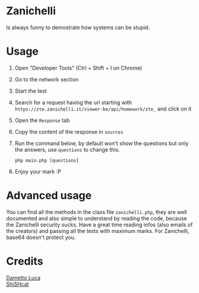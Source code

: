 # Zanichelli

Is always funny to demostrate how systems can be stupid.

# Usage

1. Open "Developer Tools" (Ctrl + Shift + I on Chrome)
2. Go to the network section
3. Start the test
4. Search for a request having the url starting with `https://zte.zanichelli.it/viewer-be/api/homework/zte_` and click on it
5. Open the `Response` tab
6. Copy the content of the response in `sources`
7. Run the command below, by default won't show the questions but only the answers, use `questions` to change this.

       php main.php [questions]
8. Enjoy your mark :P

# Advanced usage

You can find all the methods in the class file `zanichelli.php`, they are well documented and also simple to understand by reading the code, because the Zanichelli security sucks.
Have a great time reading infos (also emails of the creators) and passing all the tests with maximum marks.
For Zanichelli, base64 doesn't protect you.

# Credits

[Dametto Luca](https://damettoluca.com)  
[ShiSHcat](https://shishc.at)
